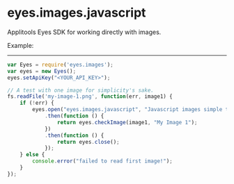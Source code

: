 eyes.images.javascript
=======================

 Applitools Eyes SDK for working directly with images.

Example:
__________________________

```javascript
var Eyes = require('eyes.images');
var eyes = new Eyes();
eyes.setApiKey("<YOUR_API_KEY>");

// A test with one image for simplicity's sake.
fs.readFile('my-image-1.png', function(err, image1) {
    if (!err) {
        eyes.open("eyes.images.javascript", "Javascript images simple test", {width: 800, height: 600})
            .then(function () {
                return eyes.checkImage(image1, "My Image 1");
            })
            .then(function () {
                return eyes.close();
            });
    } else {
        console.error("failed to read first image!");
    }
});
```
